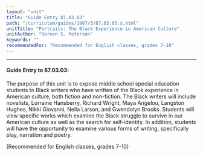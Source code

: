 ```yaml
---
layout: "unit"
title: "Guide Entry 87.03.03"
path: "/curriculum/guides/1987/3/87.03.03.x.html"
unitTitle: "Portraits: The Black Experience in American Culture"
unitAuthor: "Doreen S. Peterson"
keywords: ""
recommendedFor: "Recommended for English classes, grades 7-10"
---
```

<body>
<hr/>
<h4>
Guide Entry to 87.03.03:
</h4>
The purpose of this unit is to expose middle school special education students to Black writers who have written of the Black experience in American culture, both fiction and non-fiction. The Black writers will include novelists, Lorraine Hansberry, Richard Wright, Maya Angelou, Langston Hughes, Nikki Giovanni, Nella Larson, and Gwendolyn Brooks. Students will view specific works which examine the Black struggle to survive in our American culture as well as the search for self-identity. In addition, students will have the opportunity to examine various forms of writing, specifically play, narration and poetry.
<p>
(Recommended for English classes, grades 7-10)
</p>
</body>